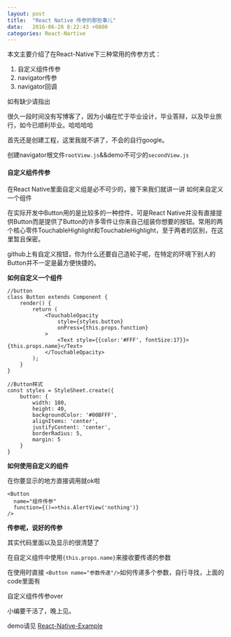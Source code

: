 ```yaml
---
layout: post
title:	"React Native 传参的那些事儿"
data:	2016-06-28 8:22:43 +0800
categories:	React-Nartive
---
```


本文主要介绍了在React-Native下三种常用的传参方式：

1. 自定义组件传参
2. navigator传参
3. navigator回调

如有缺少请指出

很久一段时间没有写博客了，因为小编在忙于毕业设计，毕业答辩，以及毕业旅行，如今已顺利毕业。哈哈哈哈

首先还是创建工程，这里我就不讲了，不会的自行google。

创建navigator根文件`rootView.js`&&demo不可少的`secondView.js`

#### 自定义组件传参
在React Native里面自定义组是必不可少的，接下来我们就讲一讲 如何来自定义一个组件

在实际开发中Button用的是比较多的一种控件，可是React Native并没有直接提供Button而是提供了Button的许多零件让你来自己组装你想要的按钮。常用的两个核心零件TouchableHighlight和TouchableHighlight，至于两者的区别，在这里暂且保密。

github上有自定义按钮，你为什么还要自己造轮子呢，在特定的环境下别人的Button并不一定是最方便快捷的。

**如何自定义一个组件**

	//button
	class Button extends Component {
		render() {
			return (
				<TouchableOpacity
					style={styles.button}
					onPress={this.props.function}
				>
					<Text style={{color:'#FFF', fontSize:17}}>{this.props.name}</Text>
				</TouchableOpacity>
			);
		}
	}
	
	//Button样式
	const styles = StyleSheet.create({
		button: {
			width: 180,
			height: 40,
			backgroundColor: '#00BFFF',
			alignItems: 'center',
			justifyContent: 'center',
			borderRadius: 5,
			margin: 5
		}
	}
	
**如何使用自定义的组件**

在你要显示的地方直接调用就ok啦

	<Button
	  name="组件传参"
	  function={()=>this.AlertView('nothing')}
	/>
	
**传参呢，说好的传参**

其实代码里面以及显示的很清楚了

在自定义组件中使用`{this.props.name}`来接收要传递的参数

在使用时直接 `<Button name="参数传递"/>`如何传递多个参数，自行寻找，上面的code里面有

自定义组件传参over


小编要干活了，晚上见。

demo请见 [React-Native-Example](https://github.com/newfun1994/React-Native-Example)

